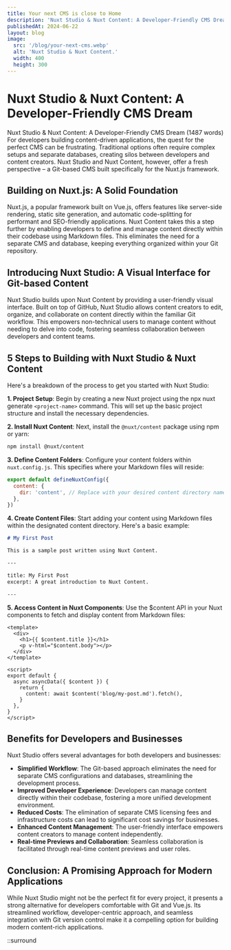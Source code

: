 ```yaml
---
title: Your next CMS is close to Home
description: 'Nuxt Studio & Nuxt Content: A Developer-Friendly CMS Dream'
publishedAt: 2024-06-22
layout: blog
image:
  src: '/blog/your-next-cms.webp'
  alt: 'Nuxt Studio & Nuxt Content.'
  width: 400
  height: 300
---
```


# Nuxt Studio & Nuxt Content: A Developer-Friendly CMS Dream

Nuxt Studio & Nuxt Content: A Developer-Friendly CMS Dream (1487 words)
For developers building content-driven applications, the quest for the perfect CMS can be frustrating. Traditional options often require complex setups and separate databases, creating silos between developers and content creators. Nuxt Studio and Nuxt Content, however, offer a fresh perspective – a Git-based CMS built specifically for the Nuxt.js framework.

## Building on Nuxt.js: A Solid Foundation

Nuxt.js, a popular framework built on Vue.js, offers features like server-side rendering, static site generation, and automatic code-splitting for performant and SEO-friendly applications. Nuxt Content takes this a step further by enabling developers to define and manage content directly within their codebase using Markdown files. This eliminates the need for a separate CMS and database, keeping everything organized within your Git repository.

## Introducing Nuxt Studio: A Visual Interface for Git-based Content

Nuxt Studio builds upon Nuxt Content by providing a user-friendly visual interface. Built on top of GitHub, Nuxt Studio allows content creators to edit, organize, and collaborate on content directly within the familiar Git workflow. This empowers non-technical users to manage content without needing to delve into code, fostering seamless collaboration between developers and content teams.

## 5 Steps to Building with Nuxt Studio & Nuxt Content

Here's a breakdown of the process to get you started with Nuxt Studio:

**1. Project Setup**: Begin by creating a new Nuxt project using the npx nuxt generate `<project-name>` command. This will set up the basic project structure and install the necessary dependencies.

**2. Install Nuxt Content**: Next, install the `@nuxt/content` package using npm or yarn:

```bash
npm install @nuxt/content
```

**3. Define Content Folders**: Configure your content folders within `nuxt.config.js`. This specifies where your Markdown files will reside:

```js
export default defineNuxtConfig({
  content: {
    dir: 'content', // Replace with your desired content directory name
  },
})
```

**4. Create Content Files**: Start adding your content using Markdown files within the designated content directory. Here's a basic example:

```md
# My First Post

This is a sample post written using Nuxt Content.

---

title: My First Post
excerpt: A great introduction to Nuxt Content.

---
```

**5. Access Content in Nuxt Components**: Use the $content API in your Nuxt components to fetch and display content from Markdown files:

```vue
<template>
  <div>
    <h1>{{ $content.title }}</h1>
    <p v-html="$content.body"></p>
  </div>
</template>

<script>
export default {
  async asyncData({ $content }) {
    return {
      content: await $content('blog/my-post.md').fetch(),
    }
  },
}
</script>
```

## Benefits for Developers and Businesses

Nuxt Studio offers several advantages for both developers and businesses:

- **Simplified Workflow**: The Git-based approach eliminates the need for separate CMS configurations and databases, streamlining the development process.
- **Improved Developer Experience**: Developers can manage content directly within their codebase, fostering a more unified development environment.
- **Reduced Costs**: The elimination of separate CMS licensing fees and infrastructure costs can lead to significant cost savings for businesses.
- **Enhanced Content Management**: The user-friendly interface empowers content creators to manage content independently.
- **Real-time Previews and Collaboration**: Seamless collaboration is facilitated through real-time content previews and user roles.

## Conclusion: A Promising Approach for Modern Applications

While Nuxt Studio might not be the perfect fit for every project, it presents a strong alternative for developers comfortable with Git and Vue.js. Its streamlined workflow, developer-centric approach, and seamless integration with Git version control make it a compelling option for building modern content-rich applications.

::surround
